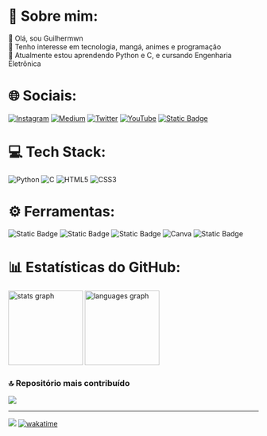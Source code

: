# 💫 Sobre mim:
👋 Olá, sou Guilhermwn<br>👀 Tenho interesse em tecnologia, mangá, animes e programação<br>🌱 Atualmente estou aprendendo Python e C, e cursando Engenharia Eletrônica


# 🌐 Sociais:
[![Instagram](https://img.shields.io/badge/Instagram-%23E4405F.svg?logo=Instagram&logoColor=white)](https://instagram.com/guilhermwn) [![Medium](https://img.shields.io/badge/Medium-12100E?logo=medium&logoColor=white)](https://medium.com/@guilhermwn.franco) [![Twitter](https://img.shields.io/badge/Twitter-%231DA1F2.svg?logo=Twitter&logoColor=white)](https://twitter.com/demigodoflaugh) [![YouTube](https://img.shields.io/badge/YouTube-%23FF0000.svg?logo=YouTube&logoColor=white)](https://youtube.com/@guilhermwn) [![Static Badge](https://img.shields.io/badge/Wakatime-%23337AB7?style=flat&logo=wakatime&labelColor=%23337AB7)](https://wakatime.com/@Guilhermwn)

# 💻 Tech Stack:
![Python](https://img.shields.io/badge/python-3670A0?style=for-the-badge&logo=python&logoColor=ffdd54) ![C](https://img.shields.io/badge/c-%2300599C.svg?style=for-the-badge&logo=c&logoColor=white) ![HTML5](https://img.shields.io/badge/html5-%23E34F26.svg?style=for-the-badge&logo=html5&logoColor=white) ![CSS3](https://img.shields.io/badge/css3-%231572B6.svg?style=for-the-badge&logo=css3&logoColor=white)   

# ⚙️ Ferramentas:
![Static Badge](https://img.shields.io/badge/VS%20Code-%2322A7F2?style=for-the-badge&logo=visualstudiocode) ![Static Badge](https://img.shields.io/badge/Pycharm-%23DBD834?style=for-the-badge&logo=pycharm&labelColor=%2326E52F)
 ![Static Badge](https://img.shields.io/badge/Adobe%20Photoshop-%2312034F?style=for-the-badge&logo=adobephotoshop) ![Canva](https://img.shields.io/badge/Canva-%2300C4CC.svg?style=for-the-badge&logo=Canva&logoColor=white) ![Static Badge](https://img.shields.io/badge/Obsidian-%23996FEB?style=for-the-badge&logo=obsidian)

# 📊 Estatísticas do GitHub:
<div align="left">
  <img src="https://github-readme-stats.vercel.app/api?username=Guilhermwn&hide_title=false&hide_rank=false&show_icons=true&include_all_commits=true&count_private=true&disable_animations=false&theme=midnight-purple&locale=en&hide_border=true&order=1" height="150" alt="stats graph"  />
  <img src="https://github-readme-stats.vercel.app/api/top-langs?username=Guilhermwn&locale=en&hide_title=false&layout=compact&card_width=320&langs_count=5&theme=midnight-purple&hide_border=true&order=2" height="150" alt="languages graph"  />
</div>


### 🔝 Repositório mais contribuído
![](https://github-contributor-stats.vercel.app/api?username=Guilhermwn&limit=5&theme=midnight-purple&combine_all_yearly_contributions=true&hide_border=true)

---
[![](https://visitcount.itsvg.in/api?id=Guilhermwn&icon=2&color=6)](https://visitcount.itsvg.in) 
[![wakatime](https://wakatime.com/badge/user/93742499-5bb0-42de-ba0d-0fdaa409f6b3.svg)](https://wakatime.com/@93742499-5bb0-42de-ba0d-0fdaa409f6b3)

<!-- Proudly created with GPRM ( https://gprm.itsvg.in ) -->
